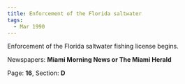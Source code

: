 ```yaml
---  
title: Enforcement of the Florida saltwater  
tags:  
  - Mar 1990  
---  
```

  
Enforcement of the Florida saltwater fishing license begins.  
  
Newspapers: **Miami Morning News or The Miami Herald**  
  
Page: **16**, Section: **D** 
